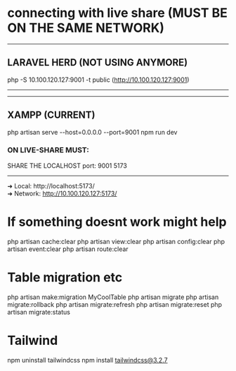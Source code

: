 # connecting with live share (MUST BE ON THE SAME NETWORK)

---------------------------------------------------
## LARAVEL HERD (NOT USING ANYMORE)

php -S  10.100.120.127:9001 -t public
(http://10.100.120.127:9001)

----------------------------------------------------

----------------------------------------------------
## XAMPP (CURRENT)

php artisan serve --host=0.0.0.0 --port=9001
npm run dev



### ON LIVE-SHARE MUST:
SHARE THE LOCALHOST 
port:
    9001
    5173

----------------------------------------------------

  ➜  Local:   http://localhost:5173/     
  ➜  Network: http://10.100.120.127:5173/

# If something doesnt work might help

php artisan cache:clear
php artisan view:clear
php artisan config:clear
php artisan event:clear
php artisan route:clear

#  Table migration etc

php artisan make:migration MyCoolTable 
php artisan migrate
php artisan migrate:rollback
php artisan migrate:refresh
php artisan migrate:reset
php artisan migrate:status

# Tailwind 

npm uninstall tailwindcss
npm install tailwindcss@3.2.7